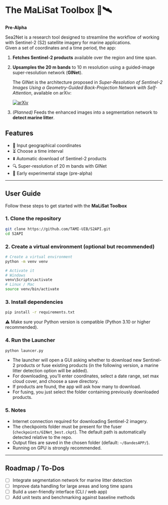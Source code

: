 # The MaLiSat Toolbox 🌊🛰️

**Pre-Alpha**

Sea2Net is a research tool designed to streamline the workflow of working with Sentinel-2 (S2) satellite imagery for marine applications.  
Given a set of coordinates and a time period, the app:

1. **Fetches Sentinel-2 products** available over the region and time span.  
2. **Upsamples the 20 m bands** to 10 m resolution using a guided-image super-resolution network (**GINet**).

   The GINet is the architecture proposed in _Super-Resolution of Sentinel-2 Images Using a Geometry-Guided Back-Projection Network with Self-Attention_, available on arXiv:

    [![arXiv](https://img.shields.io/badge/arXiv-2409.02675-B31B1B.svg)](https://arxiv.org/abs/2508.04729)
3. *(Planned)* Feeds the enhanced images into a segmentation network to **detect marine litter**.


## Features

- 📍 Input geographical coordinates  
- ⏳ Choose a time interval  
- ⬇️ Automatic download of Sentinel-2 products  
- 🔍 Super-resolution of 20 m bands with GINet  
- 🧪 Early experimental stage (pre-alpha)

---

## User Guide

Follow these steps to get started with the **MaLiSat Toolbox**

### 1. Clone the repository
```bash
git clone https://github.com/TAMI-UIB/S2API.git
cd S2API
```

### 2. Create a virtual environment (optional but recommended)
```bash
# Create a virtual environment
python -m venv venv

# Activate it
# Windows
venv\Scripts\activate
# Linux / Mac
source venv/bin/activate
```

### 3. Install dependencies
```bash
pip install -r requirements.txt
```
⚠️ Make sure your Python version is compatible (Python 3.10 or higher recommended).

### 4. Run the Launcher
```bash
python launcer.py
```
* The launcher will open a GUI asking whether to download new Sentinel-2 products or fuse existing products (in the following version, a marine litter detection option will be added).
* For downloading, you’ll enter coordinates, select a date range, set max cloud cover, and choose a save directory.
* If products are found, the app will ask how many to download.
* For fusing, you just select the folder containing previously downloaded products.

### 5. Notes
* Internet connection required for downloading Sentinel-2 imagery.
* The checkpoints folder must be present for the fuser (```checkpoints/GINet_best.ckpt```). The default path is automatically detected relative to the repo.
* Output files are saved in the chosen folder (default: ```~/BandesAPP/```).
* Running on GPU is strongly recommended.

---

## Roadmap / To-Dos

- [ ] Integrate segmentation network for marine litter detection  
- [ ] Improve data handling for large areas and long time spans  
- [ ] Build a user-friendly interface (CLI / web app)  
- [ ] Add unit tests and benchmarking against baseline methods  
